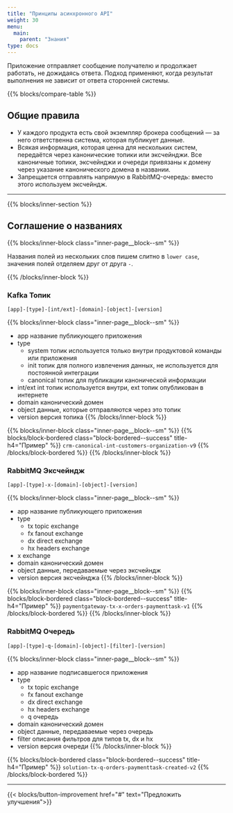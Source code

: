 ```yaml
---
title: "Принципы асинхронного API"
weight: 30
menu:
  main:
    parent: "Знания"
type: docs
---
```


Приложение отправляет сообщение получателю и продолжает работать, не дожидаясь ответа. Подход применяют, когда результат выполнения не зависит от ответа сторонней системы.

{{% blocks/compare-table %}}

## Общие правила

* У каждого продукта есть свой экземпляр брокера сообщений — за него ответственна система, которая публикует данные.
* Всякая информация, которая ценна для нескольких систем, передаётся через канонические топики или эксчейнджи. Все каноничные топики, эксчейнджи и очереди привязаны к домену через указание канонического домена в&nbsp;названии.
* Запрещается отправлять напрямую в RabbitMQ-очередь: вместо этого используем эксчейндж.

---

{{% blocks/inner-section %}}
## Соглашение о названиях

{{% blocks/inner-block  class="inner-page__block--sm" %}}

Названия полей из нескольких слов пишем слитно в `lower case`, значения полей отделяем друг от друга `-`.


{{% /blocks/inner-block %}}

### Kafka Топик

`[app]-[type]-[int/ext]-[domain]-[object]-[version]`

{{% blocks/inner-block  class="inner-page__block--sm" %}}
* <span class="code code--default">app</span> название публикующего приложения
* <span class="code code--default">type</span>
  * <span class="code code--default">system</span> топик используется только внутри продуктовой команды или приложения
  * <span class="code code--default">init</span> топик для полного извлечения данных, не используется для постоянной интеграции
  * <span class="code code--default">canonical</span> топик для публикации канонической информации
* <span class="code code--default">int/ext int</span> топик используется внутри, ext топик опубликован в интернете
* <span class="code code--default">domain</span> канонический домен
* <span class="code code--default">object</span> данные, которые отправляются через это топик
* <span class="code code--default">version</span> версия топика
{{% /blocks/inner-block %}}

{{% blocks/inner-block  class="inner-page__block--sm" %}}
{{% blocks/block-bordered class="block-bordered--success" title-h4="Пример" %}}
`crm-canonical-int-customers-organization-v9`
{{% /blocks/block-bordered %}}
{{% /blocks/inner-block %}}

### RabbitMQ Эксчейндж

`[app]-[type]-x-[domain]-[object]-[version]`

{{% blocks/inner-block  class="inner-page__block--sm" %}}
* <span class="code code--default">app</span> название публикующего приложения
* <span class="code code--default">type</span>
  * <span class="code code--default">tx</span> topic exchange
  * <span class="code code--default">fx</span> fanout exchange
  * <span class="code code--default">dx</span> direct exchange
  * <span class="code code--default">hx</span> headers exchange
* <span class="code code--default">x</span> exchange
* <span class="code code--default">domain</span> канонический домен
* <span class="code code--default">object</span> данные, передаваемые через эксчейндж
* <span class="code code--default">version</span> версия эксчейнджа
{{% /blocks/inner-block %}}

{{% blocks/inner-block  class="inner-page__block--sm" %}}
{{% blocks/block-bordered class="block-bordered--success" title-h4="Пример" %}}
`paymentgateway-tx-x-orders-paymenttask-v1`
{{% /blocks/block-bordered %}}
{{% /blocks/inner-block %}}

### RabbitMQ Очередь

`[app]-[type]-q-[domain]-[object]-[filter]-[version]`

{{% blocks/inner-block  class="inner-page__block--sm" %}}
* <span class="code code--default">app</span> название подписавшегося приложения
* <span class="code code--default">type</span>
  * <span class="code code--default">tx</span> topic exchange
  * <span class="code code--default">fx</span> fanout exchange
  * <span class="code code--default">dx</span> direct exchange
  * <span class="code code--default">hx</span> headers exchange
  * <span class="code code--default">q</span> очередь 
* <span class="code code--default">domain</span> канонический домен
* <span class="code code--default">object</span> данные, передаваемые через очередь 
* <span class="code code--default">filter</span> описания фильтров для типов tx, dx и hx
* <span class="code code--default">version</span> версия очереди
{{% /blocks/inner-block %}}

{{% blocks/block-bordered class="block-bordered--success" title-h4="Пример" %}}
`solution-tx-q-orders-paymenttask-created-v2`
{{% /blocks/block-bordered %}}

---

{{< blocks/button-improvement href="#" text="Предложить улучшения">}}
